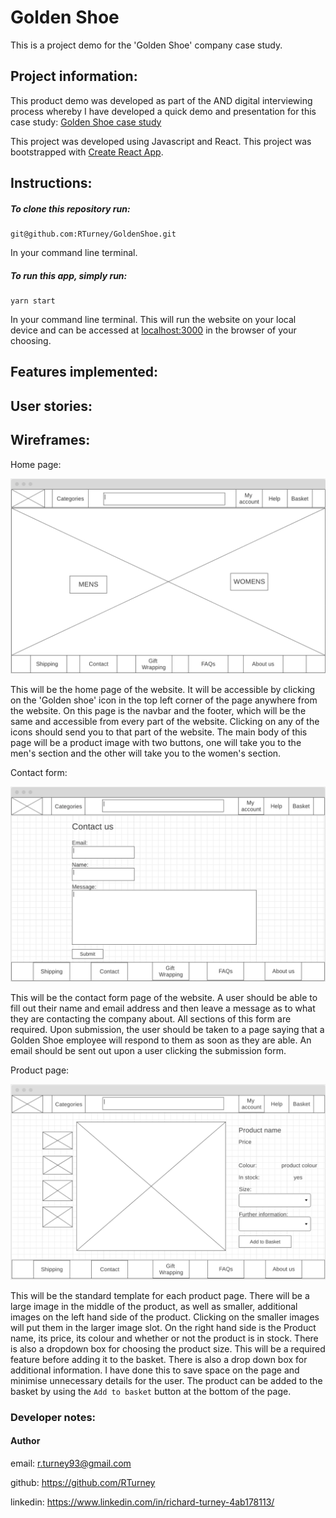# Golden Shoe

This is a project demo for the 'Golden Shoe' company case study.

## Project information:

This product demo was developed as part of the AND digital interviewing process whereby I have developed a quick demo and presentation for this case study:
[Golden Shoe case study](https://docs.google.com/document/d/1NWRNUvYCiXt4BHVFJ9hkyaLlp7LSMraKB3AERKTQCwg/edit)

This project was developed using Javascript and React.
This project was bootstrapped with [Create React App](https://github.com/facebook/create-react-app).

## Instructions:

##### To clone this repository run:

```
git@github.com:RTurney/GoldenShoe.git
```

In your command line terminal.

##### To run this app, simply run:

```
yarn start
```

In your command line terminal.
This will run the website on your local device and can be accessed at [localhost:3000](http://localhost:3000/) in the browser of your choosing.

## Features implemented:

## User stories:

## Wireframes:

Home page:

<img src="./assets/Mainpage.png">

This will be the home page of the website. It will be accessible by clicking on the 'Golden shoe' icon in the top left corner of the page anywhere from the website.
On this page is the navbar and the footer, which will be the same and accessible from every part of the website. Clicking on any of the icons should send you to that part of the website.
The main body of this page will be a product image with two buttons, one will take you to the men's section and the other will take you to the women's section.

Contact form:

<img src="./assets/Contact_form.png">

This will be the contact form page of the website.
A user should be able to fill out their name and email address and then leave a message as to what they are contacting the company about.
All sections of this form are required.
Upon submission, the user should be taken to a page saying that a Golden Shoe employee will respond to them as soon as they are able. An email should be sent out upon a user clicking the submission form.

Product page:

<img src="./assets/Product_page_V3.png">

This will be the standard template for each product page.
There will be a large image in the middle of the product, as well as smaller, additional images on the left hand side of the product.
Clicking on the smaller images will put them in the larger image slot.
On the right hand side is the Product name, its price, its colour and whether or not the product is in stock.
There is also a dropdown box for choosing the product size. This will be a required feature before adding it to the basket.
There is also a drop down box for additional information. I have done this to save space on the page and minimise unnecessary details for the user.
The product can be added to the basket by using the `Add to basket` button at the bottom of the page.

### Developer notes:

#### Author

email: r.turney93@gmail.com

github: https://github.com/RTurney

linkedin: https://www.linkedin.com/in/richard-turney-4ab178113/

